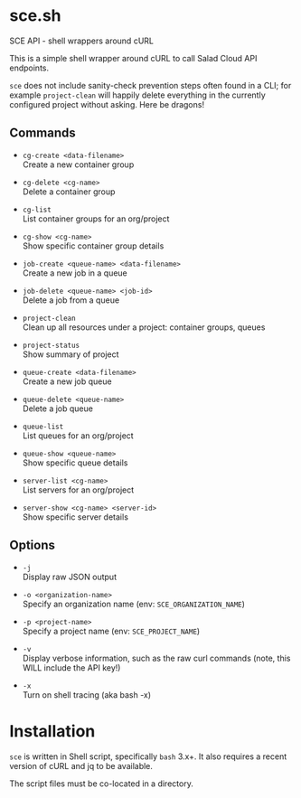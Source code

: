 # sce.sh
SCE API - shell wrappers around cURL

This is a simple shell wrapper around cURL to call Salad Cloud API endpoints.

`sce` does not include sanity-check prevention steps often found in
a CLI; for example `project-clean` will happily delete everything in the
currently configured project without asking.  Here be dragons!

## Commands

* `cg-create <data-filename>`  
  Create a new container group

* `cg-delete <cg-name>`  
  Delete a container group

* `cg-list`  
  List container groups for an org/project

* `cg-show <cg-name>`  
  Show specific container group details

* `job-create <queue-name> <data-filename>`  
  Create a new job in a queue

* `job-delete <queue-name> <job-id>`  
  Delete a job from a queue

* `project-clean`  
  Clean up all resources under a project: container groups, queues

* `project-status`  
  Show summary of project

* `queue-create <data-filename>`  
  Create a new job queue

* `queue-delete <queue-name>`  
  Delete a job queue

* `queue-list`  
  List queues for an org/project

* `queue-show <queue-name>`  
  Show specific queue details

* `server-list <cg-name>`  
  List servers for an org/project

* `server-show <cg-name> <server-id>`  
  Show specific server details

## Options

* `-j`  
    Display raw JSON output

* `-o <organization-name>`  
    Specify an organization name (env: `SCE_ORGANIZATION_NAME`)

* `-p <project-name>`  
    Specify a project name (env: `SCE_PROJECT_NAME`)

* `-v`  
    Display verbose information, such as the raw curl commands (note, this WILL include the API key!)

* `-x`  
    Turn on shell tracing (aka bash -x)

# Installation

`sce` is written in Shell script, specifically `bash` 3.x+.  It also requires a
recent version of cURL and jq to be available.

The script files must be co-located in a directory.
